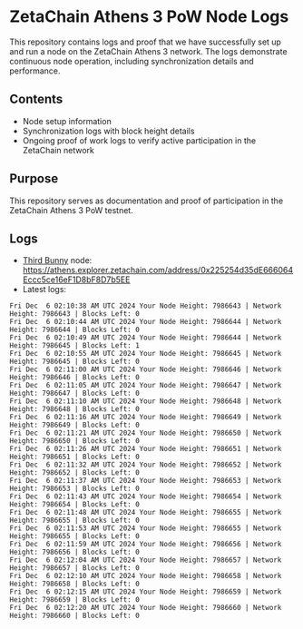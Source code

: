 # ZetaChain Athens 3 PoW Node Logs
This repository contains logs and proof that we have successfully set up and run a node on the ZetaChain Athens 3 network. The logs demonstrate continuous node operation, including synchronization details and performance.

## Contents
- Node setup information
- Synchronization logs with block height details
- Ongoing proof of work logs to verify active participation in the ZetaChain network

## Purpose
This repository serves as documentation and proof of participation in the ZetaChain Athens 3 PoW testnet.

## Logs

- [Third Bunny](https://thirdbunny.xyz/) node: https://athens.explorer.zetachain.com/address/0x225254d35dE666064Eccc5ce16eF1D8bF8D7b5EE
- Latest logs:
```
Fri Dec  6 02:10:38 AM UTC 2024 Your Node Height: 7986643 | Network Height: 7986643 | Blocks Left: 0
Fri Dec  6 02:10:44 AM UTC 2024 Your Node Height: 7986644 | Network Height: 7986644 | Blocks Left: 0
Fri Dec  6 02:10:49 AM UTC 2024 Your Node Height: 7986644 | Network Height: 7986645 | Blocks Left: 1
Fri Dec  6 02:10:55 AM UTC 2024 Your Node Height: 7986645 | Network Height: 7986645 | Blocks Left: 0
Fri Dec  6 02:11:00 AM UTC 2024 Your Node Height: 7986646 | Network Height: 7986646 | Blocks Left: 0
Fri Dec  6 02:11:05 AM UTC 2024 Your Node Height: 7986647 | Network Height: 7986647 | Blocks Left: 0
Fri Dec  6 02:11:10 AM UTC 2024 Your Node Height: 7986648 | Network Height: 7986648 | Blocks Left: 0
Fri Dec  6 02:11:16 AM UTC 2024 Your Node Height: 7986649 | Network Height: 7986649 | Blocks Left: 0
Fri Dec  6 02:11:21 AM UTC 2024 Your Node Height: 7986650 | Network Height: 7986650 | Blocks Left: 0
Fri Dec  6 02:11:26 AM UTC 2024 Your Node Height: 7986651 | Network Height: 7986651 | Blocks Left: 0
Fri Dec  6 02:11:32 AM UTC 2024 Your Node Height: 7986652 | Network Height: 7986652 | Blocks Left: 0
Fri Dec  6 02:11:37 AM UTC 2024 Your Node Height: 7986653 | Network Height: 7986653 | Blocks Left: 0
Fri Dec  6 02:11:43 AM UTC 2024 Your Node Height: 7986654 | Network Height: 7986654 | Blocks Left: 0
Fri Dec  6 02:11:48 AM UTC 2024 Your Node Height: 7986655 | Network Height: 7986655 | Blocks Left: 0
Fri Dec  6 02:11:53 AM UTC 2024 Your Node Height: 7986655 | Network Height: 7986655 | Blocks Left: 0
Fri Dec  6 02:11:59 AM UTC 2024 Your Node Height: 7986656 | Network Height: 7986656 | Blocks Left: 0
Fri Dec  6 02:12:04 AM UTC 2024 Your Node Height: 7986657 | Network Height: 7986657 | Blocks Left: 0
Fri Dec  6 02:12:10 AM UTC 2024 Your Node Height: 7986658 | Network Height: 7986658 | Blocks Left: 0
Fri Dec  6 02:12:15 AM UTC 2024 Your Node Height: 7986659 | Network Height: 7986659 | Blocks Left: 0
Fri Dec  6 02:12:20 AM UTC 2024 Your Node Height: 7986660 | Network Height: 7986660 | Blocks Left: 0
```
